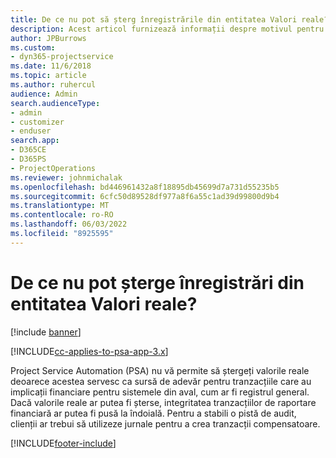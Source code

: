 ```yaml
---
title: De ce nu pot să șterg înregistrările din entitatea Valori reale?
description: Acest articol furnizează informații despre motivul pentru care nu puteți șterge înregistrările din entitatea Valori reale.
author: JPBurrows
ms.custom:
- dyn365-projectservice
ms.date: 11/6/2018
ms.topic: article
ms.author: ruhercul
audience: Admin
search.audienceType:
- admin
- customizer
- enduser
search.app:
- D365CE
- D365PS
- ProjectOperations
ms.reviewer: johnmichalak
ms.openlocfilehash: bd446961432a8f18895db45699d7a731d55235b5
ms.sourcegitcommit: 6cfc50d89528df977a8f6a55c1ad39d99800d9b4
ms.translationtype: MT
ms.contentlocale: ro-RO
ms.lasthandoff: 06/03/2022
ms.locfileid: "8925595"
---
```

# <a name="why-cant-i-delete-records-from-the-actuals-entity"></a>De ce nu pot șterge înregistrări din entitatea Valori reale?

[!include [banner](../includes/psa-now-project-operations.md)]

[!INCLUDE[cc-applies-to-psa-app-3.x](../includes/cc-applies-to-psa-app-3x.md)]

Project Service Automation (PSA) nu vă permite să ștergeți valorile reale deoarece acestea servesc ca sursă de adevăr pentru tranzacțiile care au implicații financiare pentru sistemele din aval, cum ar fi registrul general. Dacă valorile reale ar putea fi șterse, integritatea tranzacțiilor de raportare financiară ar putea fi pusă la îndoială. Pentru a stabili o pistă de audit, clienții ar trebui să utilizeze jurnale pentru a crea tranzacții compensatoare.



[!INCLUDE[footer-include](../includes/footer-banner.md)]
